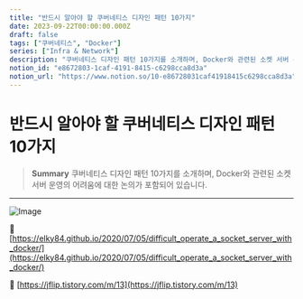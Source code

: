 ```yaml
---
title: "반드시 알아야 할 쿠버네티스 디자인 패턴 10가지"
date: 2023-09-22T00:00:00.000Z
draft: false
tags: ["쿠버네티스", "Docker"]
series: ["Infra & Network"]
description: "쿠버네티스 디자인 패턴 10가지를 소개하며, Docker와 관련된 소켓 서버 운영의 어려움에 대한 논의가 포함되어 있습니다."
notion_id: "e8672803-1caf-4191-8415-c6298cca8d3a"
notion_url: "https://www.notion.so/10-e86728031caf41918415c6298cca8d3a"
---
```


# 반드시 알아야 할 쿠버네티스 디자인 패턴 10가지

> **Summary**
> 쿠버네티스 디자인 패턴 10가지를 소개하며, Docker와 관련된 소켓 서버 운영의 어려움에 대한 논의가 포함되어 있습니다.

---

![Image](https://prod-files-secure.s3.us-west-2.amazonaws.com/09ccd4d5-876c-4bba-bbdf-cc77a0a11257/9554194d-bfd2-49f7-8ca2-f2218188433e/Untitled.png?X-Amz-Algorithm=AWS4-HMAC-SHA256&X-Amz-Content-Sha256=UNSIGNED-PAYLOAD&X-Amz-Credential=ASIAZI2LB46644R5JAH3%2F20250724%2Fus-west-2%2Fs3%2Faws4_request&X-Amz-Date=20250724T081031Z&X-Amz-Expires=3600&X-Amz-Security-Token=IQoJb3JpZ2luX2VjEAAaCXVzLXdlc3QtMiJHMEUCIQDnMg%2Fn1c9CAvkhiYzjak6LXhPt4OxFajkfyhEEt%2BKbxQIgXSdKhctBE%2Fw0Sc%2FMYkvuhVsOn91T%2Fw5vJNI%2Bg1l4rh0q%2FwMIKRAAGgw2Mzc0MjMxODM4MDUiDKD815ks1StqiYJ%2BUCrcA7REcLVL1hPtFq3GowfCqY0%2FpgY4T99HX3skmi5XcToVqLI1lJb48lGho06wmtK6epv7JGIvum9acQxnAfNJJQ5VDdgJVZq14DuOcA6Ehg5zXPXsWUXV4e2458K2TSxGphIw213xVcEIAhQIzd%2BON%2FLMKJhrjPQlE7H2n7afgV4VDpz0puTLfnnMDrtb5UPLLYtaeHUsCdi4xN6UgDv8MdQ1zzjPLLH5mpB%2FNDKLWxPc%2FymiIcbccGkiLNgAU2rS%2BKWUpymxOLpSrjrv8AEWeDBZhOgTFXPQLFZo2lfR5Vo0XJFY5wrurTPtSePw252qh43uMN6XircTPnYFcF4XivxnuOc2bqVFdJjelFosvKL0z2VvsfbOk2JRE%2Bizp3FBS6zHsUfs%2BGhe3CLj8%2FrYOTI3wbaxv%2FedZnnrxe0xiePYkV5Kj7Mft%2B4KJpjM0wPbNkL2AqjV8m1xfsP%2FWxPFK16qJRYF7XpsbiK%2FAaJ0dL%2B1ikEC3ynZxacgWejDsXf9zuvPrSpoQogMXF8yE3LNTGHDOLnds5ks0LEqyZNqoS5eYJGKpNUyLSWNpYIl5tex9tBEic8qYZuOpv21wpvz9kzanOMgvm8W4gtpsRKMbNLlDjX%2F1%2B9%2BxWN4LLDeMJXPh8QGOqUBL2mmI7KhMveYFTCW72LLw1FJjNq47YjzZ2VFYpeLD94DxSfGJzjXL08yf1x6GibKncpb371dHeTB32yUf9EQsk7UnkIFNcvxHoSjf5Y7fcjdTruslXRENgEBJ1uBJRYBGL56OQeQeUsRSSZCi%2B7cK8FZpPGsmd0GDvs0NUIBLtk3UBkJLo5ng6CTrypIne75ySK5r7y95pY%2BuFSfCuJ6CgwdTjE0&X-Amz-Signature=acb054e499e7e01f066e697682ba88ce7177fc9cc89154379e68ed9c4c56359c&X-Amz-SignedHeaders=host&x-amz-checksum-mode=ENABLED&x-id=GetObject)

🔗 [https://elky84.github.io/2020/07/05/difficult_operate_a_socket_server_with_docker/](https://elky84.github.io/2020/07/05/difficult_operate_a_socket_server_with_docker/)

🔗 [https://jflip.tistory.com/m/13](https://jflip.tistory.com/m/13)


